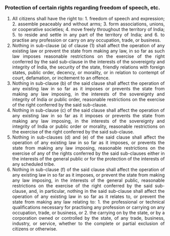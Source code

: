 ### Protection of certain rights regarding freedom of speech, etc.

1. <div style="text-align: justify"> All citizens shall have the right to:
    1. freedom of speech and expression;
    2. assemble peaceably and without arms;
    3. form associations, unions, or cooperative societies;
    4. move freely throughout the territory of India;
    5. to reside and settle in any part of the territory of India; and
    6. to practise any profession or carry on any occupation, trade, or business.
2. <div style="text-align: justify"> Nothing in sub-clause (a) of clause (1) shall affect the operation of any existing law or prevent the state from making any law, in so far as such law imposes reasonable restrictions on the exercise of the right conferred by the said sub-clause in the interests of the sovereignty and integrity of India, the security of the state, friendly relations with foreign states, public order, decency, or morality, or in relation to contempt of court, defamation, or incitement to an offence.
3. <div style="text-align: justify"> Nothing in sub-clause (b) of the said clause shall affect the operation of any existing law in so far as it imposes or prevents the state from making any law imposing, in the interests of the sovereignty and integrity of India or public order, reasonable restrictions on the exercise of the right conferred by the said sub-clause.
4. <div style="text-align: justify"> Nothing in sub-clause (c) of the said clause shall affect the operation of any existing law in so far as it imposes or prevents the state from making any law imposing, in the interests of the sovereignty and integrity of India or public order or morality, reasonable restrictions on the exercise of the right conferred by the said sub-clause.
5. <div style="text-align: justify"> Nothing in sub-clauses (d) and (e) of the said clause shall affect the operation of any existing law in so far as it imposes, or prevents the state from making any law imposing, reasonable restrictions on the exercise of any of the rights conferred by the said sub-clauses either in the interests of the general public or for the protection of the interests of any scheduled tribe.
6. <div style="text-align: justify"> Nothing in sub-clause (f) of the said clause shall affect the operation of any existing law in so far as it imposes, or prevent the state from making any law imposing, in the interests of the general public, reasonable restrictions on the exercise of the right conferred by the said sub-clause, and, in particular, nothing in the said sub-clause shall affect the operation of any existing law in so far as it relates to, or prevent the state from making any law relating to:
    1. the professional or technical qualifications necessary for practising any profession or carrying on any occupation, trade, or business, or
    2. the carrying on by the state, or by a corporation owned or controlled by the state, of any trade, business, industry, or service, whether to the complete or partial exclusion of citizens or otherwise.
